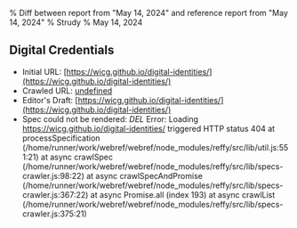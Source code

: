 % Diff between report from "May 14, 2024" and reference report from "May 14, 2024"
% Strudy
% May 14, 2024

## Digital Credentials

- Initial URL: [https://wicg.github.io/digital-identities/](https://wicg.github.io/digital-identities/)
- Crawled URL: [undefined](undefined)
- Editor's Draft: [https://wicg.github.io/digital-identities/](https://wicg.github.io/digital-identities/)
- Spec could not be rendered: *DEL* Error: Loading https://wicg.github.io/digital-identities/ triggered HTTP status 404
    at processSpecification (/home/runner/work/webref/webref/node_modules/reffy/src/lib/util.js:551:21)
    at async crawlSpec (/home/runner/work/webref/webref/node_modules/reffy/src/lib/specs-crawler.js:98:22)
    at async crawlSpecAndPromise (/home/runner/work/webref/webref/node_modules/reffy/src/lib/specs-crawler.js:367:22)
    at async Promise.all (index 193)
    at async crawlList (/home/runner/work/webref/webref/node_modules/reffy/src/lib/specs-crawler.js:375:21)



